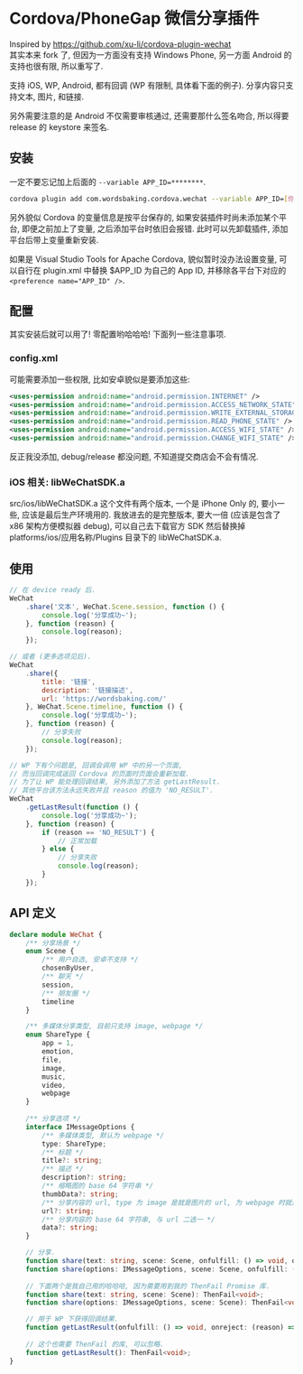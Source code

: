 # Cordova/PhoneGap 微信分享插件

Inspired by https://github.com/xu-li/cordova-plugin-wechat  
其实本来 fork 了, 但因为一方面没有支持 Windows Phone, 另一方面 Android 的支持也很有限, 所以重写了.

支持 iOS, WP, Android, 都有回调 (WP 有限制, 具体看下面的例子). 分享内容只支持文本, 图片, 和链接.

另外需要注意的是 Android 不仅需要审核通过, 还需要那什么签名吻合, 所以得要 release 的 keystore 来签名.

## 安装

一定不要忘记加上后面的 `--variable APP_ID=********`.

```sh
cordova plugin add com.wordsbaking.cordova.wechat --variable APP_ID=[你的APPID]
```

另外貌似 Cordova 的变量信息是按平台保存的, 如果安装插件时尚未添加某个平台, 即便之前加上了变量,
之后添加平台时依旧会报错. 此时可以先卸载插件, 添加平台后带上变量重新安装.

如果是 Visual Studio Tools for Apache Cordova, 貌似暂时没办法设置变量, 可以自行在 plugin.xml
中替换 $APP_ID 为自己的 App ID, 并移除各平台下对应的 `<preference name="APP_ID" />`.

## 配置

其实安装后就可以用了! 零配置哟哈哈哈! 下面列一些注意事项.

### config.xml

可能需要添加一些权限, 比如安卓貌似是要添加这些:

```xml
<uses-permission android:name="android.permission.INTERNET" />
<uses-permission android:name="android.permission.ACCESS_NETWORK_STATE" />
<uses-permission android:name="android.permission.WRITE_EXTERNAL_STORAGE" />
<uses-permission android:name="android.permission.READ_PHONE_STATE" />
<uses-permission android:name="android.permission.ACCESS_WIFI_STATE" />
<uses-permission android:name="android.permission.CHANGE_WIFI_STATE" />
```

反正我没添加, debug/release 都没问题, 不知道提交商店会不会有情况.

### iOS 相关: libWeChatSDK.a

src/ios/libWeChatSDK.a 这个文件有两个版本, 一个是 iPhone Only 的, 要小一些, 应该是最后生产环境用的.
我放进去的是完整版本, 要大一倍 (应该是包含了 x86 架构方便模拟器 debug), 可以自己去下载官方 SDK
然后替换掉 platforms/ios/应用名称/Plugins 目录下的 libWeChatSDK.a.

## 使用

```javascript
// 在 device ready 后.
WeChat
    .share('文本', WeChat.Scene.session, function () {
        console.log('分享成功~');
    }, function (reason) {
        console.log(reason);
    });

// 或者 (更多选项见后).
WeChat
    .share({
        title: '链接',
        description: '链接描述',
        url: 'https://wordsbaking.com/'
    }, WeChat.Scene.timeline, function () {
        console.log('分享成功~');
    }, function (reason) {
        // 分享失败
        console.log(reason);
    });

// WP 下有个问题是, 回调会调用 WP 中的另一个页面,
// 而当回调完成返回 Cordova 的页面时页面会重新加载.
// 为了让 WP 能处理回调结果, 另外添加了方法 getLastResult.
// 其他平台该方法永远失败并且 reason 的值为 'NO_RESULT'.
WeChat
    .getLastResult(function () {
        console.log('分享成功~');
    }, function (reason) {
        if (reason == 'NO_RESULT') {
            // 正常加载
        } else {
            // 分享失败
            console.log(reason);
        }
    });
```

## API 定义

```typescript
declare module WeChat {
    /** 分享场景 */
    enum Scene {
        /** 用户自选, 安卓不支持 */
        chosenByUser,
        /** 聊天 */
        session,
        /** 朋友圈 */
        timeline
    }

    /** 多媒体分享类型, 目前只支持 image, webpage */
    enum ShareType {
        app = 1,
        emotion,
        file,
        image,
        music,
        video,
        webpage
    }
    
    /** 分享选项 */
    interface IMessageOptions {
        /** 多媒体类型, 默认为 webpage */
        type: ShareType;
        /** 标题 */
        title?: string;
        /** 描述 */
        description?: string;
        /** 缩略图的 base 64 字符串 */
        thumbData?: string;
        /** 分享内容的 url, type 为 image 是就是图片的 url, 为 webpage 时就是链接的 url */
        url?: string;
        /** 分享内容的 base 64 字符串, 与 url 二选一 */
        data?: string;
    }

    // 分享.
    function share(text: string, scene: Scene, onfulfill: () => void, onreject: (reason) => void): void;
    function share(options: IMessageOptions, scene: Scene, onfulfill: () => void, onreject: (reason) => void): void;
    
    // 下面两个是我自己用的哈哈哈, 因为需要用到我的 ThenFail Promise 库.
    function share(text: string, scene: Scene): ThenFail<void>;
    function share(options: IMessageOptions, scene: Scene): ThenFail<void>;

    // 用于 WP 下获得回调结果.
    function getLastResult(onfulfill: () => void, onreject: (reason) => void): void;
    
    // 这个也需要 ThenFail 的库, 可以忽略.
    function getLastResult(): ThenFail<void>;
}
```